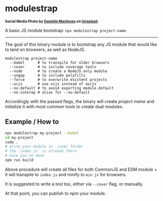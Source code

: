 # modulestrap

<sup>**Social Media Photo by [Danielle MacInnes](https://unsplash.com/@dsmacinnes) on [Unsplash](https://unsplash.com/)**</sup>

A basic JS module bootstrap: `npx modulestrap project-name`

- - -

The goal of this binary module is to bootstrap any JS module that would like to land on browsers, as well as NodeJS.

```
modulestrap project-name
  --babel      # to transpile for older browsers
  --cover      # to include coverage tools
  --node       # to create a NodeJS only module
  --ungap      # to include polyfills
  --force      # to overwrite existent projects
  --ucjs       # use ucjs instead of ascjs
  --no-default # to avoid exporting module.default
  --no-interop # alias for --no-default
```

Accordingly with the passed flags, the binary will create _project-name_ and initialize it with most common tools to create dual modules.

## Example / How to

```sh
npx modulestrap my-project --babel
cd my-project
code .
# write your module in ./esm/ folder
# the `index.js` is already there
# once you've done
npm run build
```

Above procedure will create all files for both CommonJS and ESM module + it will transpile to `index.js` and minify to `min.js` for browsers.

It is suggested to write a _test_ too, either via `--cover` flag, or manually.

At that point, you can publish to npm your module.
